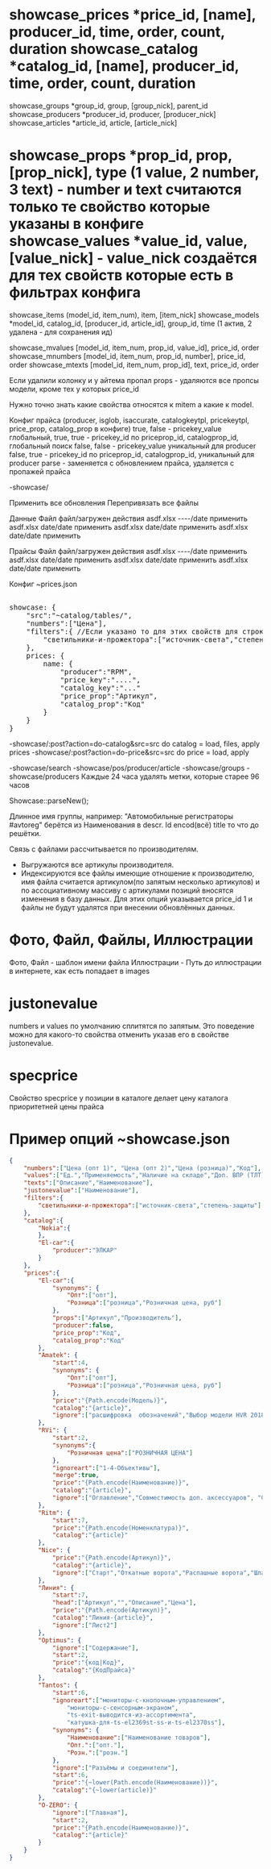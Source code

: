
showcase_prices 		*price_id, [name], producer_id, time, order, count, duration
showcase_catalog 		*catalog_id, [name], producer_id, time, order, count, duration
===
showcase_groups			*group_id, group, [group_nick], parent_id
showcase_producers 		*producer_id, producer, [producer_nick]
showcase_articles 		*article_id, article, [article_nick]


showcase_props 			*prop_id, prop, [prop_nick], type (1 value, 2 number, 3 text) - number и text считаются только те свойство которые указаны в конфиге
showcase_values 		*value_id, value, [value_nick] - value_nick создаётся для тех свойств которые есть в фильтрах конфига
====

showcase_items 			(model_id, item_num), item, [item_nick]
showcase_models			*model_id, catalog_id, [producer_id, article_id], group_id, time (1 актив, 2 удалена - для сохранения ид)

showcase_mvalues		[model_id, item_num, prop_id, value_id], price_id, order
showcase_mnumbers		[model_id, item_num, prop_id, number], price_id, order
showcase_mtexts			[model_id, item_num, prop_id], text, price_id, order


Если удалили колонку и у айтема пропал props - удаляются все пропсы модели, кроме тех у которых price_id

Нужно точно знать какие свойства относятся к mitem а какие к model. 

Конфиг прайса	(producer, isglob, isaccurate, catalogkeytpl, pricekeytpl, price_prop, catalog_prop в конфиге)
	true, false		- pricekey_value глобальный, 
	true, true 		- pricekey_id по priceprop_id, catalogprop_id, глобальный поиск
	false, false 	- pricekey_value уникальный для producer
	false, true	 	- pricekey_id по priceprop_id, catalogprop_id, уникальный для producer
	parse - заменяется с обновлением прайса, удаляется с пропажей прайса		

-showcase/

Применить все обновления
Перепривязать все файлы

Данные
Файл		файл/загружен 	действия
asdf.xlsx 	----/date 		применить
asdf.xlsx 	date/date 		применить
asdf.xlsx 	date/date 		применить
asdf.xlsx 	date/date 		применить

Прайсы
Файл		файл/загружен 	действия
asdf.xlsx 	----/date 		применить
asdf.xlsx 	date/date 		применить
asdf.xlsx 	date/date 		применить
asdf.xlsx 	date/date 		применить

Конфиг ~prices.json
<pre>

showcase: {
	"src":"~catalog/tables/",
	"numbers":["Цена"],
	"filters":{ //Если указано то для этих свойств для строк и bool создаётся string_nick, заполняется filters
		"светильники-и-прожектора":["источник-света","степень-защиты"]
	},
	prices: {
		name: {
			"producer":"RPM",
			"price_key":"....",
			"catalog_key":"..."
			"price_prop":"Артикул",
			"catalog_prop":"Код"
		}
	}
}
</pre>

-showcase/:post?action=do-catalog&src=src
	do catalog = load, files, apply prices
-showcase/:post?action=do-price&src=src
	do price = load, apply

-showcase/search
-showcase/pos/producer/article
-showcase/groups
-showcase/producers
Каждые 24 часа удалять метки, которые старее 96 часов


Showcase::parseNew();


Длинное имя группы, например: "Автомобильные регистраторы #avtoreg" берётся из Наименования в descr. Id encod(всё) title то что до решётки.


Связь с файлами рассчитывается по производителям.
- Выгружаются все артикулы производителя. 
- Индексируются все файлы имеющие отношение к производителю, имя файла считается артикулом(по запятым несколько артикулов) и по ассоциативному массиву с артикулами позиций вносятся изменения в базу данных. Для этих опций указывается price_id 1 и файлы не будут удалятся при внесении обновлённых данных.

# Фото, Файл, Файлы, Иллюстрации
Фото, Файл - шаблон имени файла
Иллюстрации - Путь до иллюстрации в интернете, как есть попадает в images

# justonevalue
numbers и values по умолчанию сплитятся по запятым. Это поведение можно для какого-то свойства отменить указав его в свойстве justonevalue.

# specprice
Свойство specprice у позиции в каталоге делает цену каталога приоритетней цены прайса

# Пример опций ~showcase.json
```json
{
	"numbers":["Цена (опт 1)", "Цена (опт 2)","Цена (розница)","Код"],
	"values":["Ед.","Применяемость","Наличие на складе","Доп. ВПР (ТЛТ)"],
	"texts":["Описание","Наименование"],
	"justonevalue":["Наименование"],
	"filters":{
		"светильники-и-прожектора":["источник-света","степень-защиты"]
	},
	"catalog":{
		"Nokia":{
		},
		"El-car":{
			"producer":"ЭЛКАР"
		}
	},
	"prices":{
		"El-car":{
			"synonyms": {
				"Опт":["опт"],
				"Розница":["розница","Розничная цена, руб"]
			},
			"props":["Артикул","Производитель"],
			"producer":false,
			"price_prop":"Код",
			"catalog_prop":"Код"
		},
		"Amatek": {
			"start":4,
			"synonyms": {
				"Опт":["опт"],
				"Розница":["розница","Розничная цена, руб"]
			},
			"price":"{Path.encode(Модель)}",
			"catalog":"{article}",
			"ignore":["расшифровка  обозначений","Выбор модели HVR 2018", "Выбор модели HVR 2019", "Выбор модели HVR 2017","Режимы HVR","Режимы NVR"]
		},
		"RVi": {
			"start":2,
			"synonyms":{
				"Розничная цена":["РОЗНИЧНАЯ ЦЕНА"]
			},
			"ignoreart":["1-4-Объективы"],
			"merge":true,
			"price":"{Path.encode(Наименование)}",
			"catalog":"{article}",
			"ignore":["Оглавление","Совместимость доп. аксессуаров", "Совместимость доп. аксессуаров","!АКЦИИ","Выбор модели HVR","Оглавление"]
		},
		"Ritm": {
			"start":7,
			"price":"{Path.encode(Номенклатура)}",
			"catalog":"{article}"
		},
		"Nice": {
			"price":"{Path.encode(Артикул)}",
			"catalog":"{article}",
			"ignore":["Старт","Откатные ворота","Распашные ворота","Шлагбаумы","Секционные ворота","Радиоуправление","Внутривальные приводы","Прайс-лист на запчасти"]
		},
		"Линия": {
			"start":7,
			"head":["Артикул","","Описание","Цена"],
			"price":"{Path.encode(Артикул)}",
			"catalog":"Линия-{article}",
			"ignore":["Лист2"]
		},
		"Optimus": {
			"ignore":["Содержание"],
			"start":2,
			"price":"{код|Код}",
			"catalog":"{КодПрайса}"
		},
		"Tantos": {
			"start":6,
			"ignoreart":["мониторы-с-кнопочным-управлением",
				"мониторы-с-сенсорным-экраном",
				"ts-exit-выводится-из-ассортимента",
				"катушка-для-ts-el2369st-ss-и-ts-el2370ss"],
			"synonyms": {
				"Наименование":["Наименование товаров"],
				"Опт.":["опт."],
				"Розн.":["розн."]
			},
			"ignore":["Разъёмы и соединители"],
			"start":6,
			"price":"{~lower(Path.encode(Наименование))}",
			"catalog":"{~lower(article)}"
		},
		"O-ZERO": {
			"ignore":["Главная"],
			"start":2,
			"price":"{Path.encode(Наименование)}",
			"catalog":"{article}"
		}
	}
}
```




